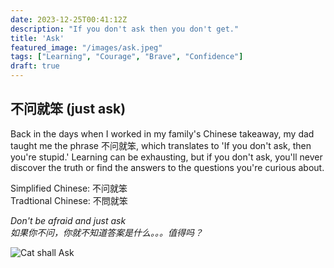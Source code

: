 ```yaml
---
date: 2023-12-25T00:41:12Z
description: "If you don't ask then you don't get."
title: 'Ask'
featured_image: "/images/ask.jpeg"
tags: ["Learning", "Courage", "Brave", "Confidence"]
draft: true
---
```


## 不问就笨 (just ask)

Back in the days when I worked in my family's Chinese takeaway, my dad taught me the phrase 不问就笨, which translates to 'If you don't ask, then you're stupid.' Learning can be exhausting, but if you don't ask, you'll never discover the truth or find the answers to the questions you're curious about.

Simplified Chinese: 不问就笨\
Tradtional Chinese: 不問就笨


*Don't be afraid and just ask*\
*如果你不问，你就不知道答案是什么。。。值得吗？*

![Cat shall Ask](/images/ask.jpeg)